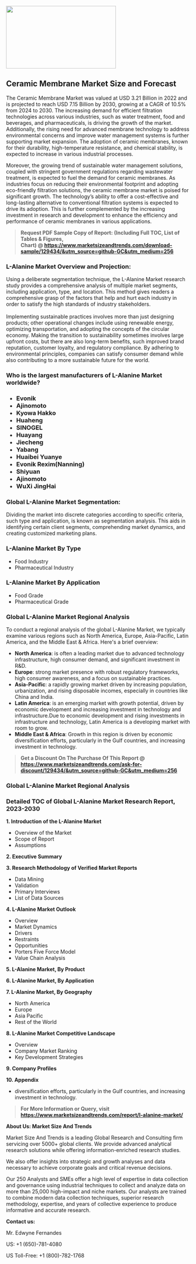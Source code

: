 <p><img class="alignnone size-medium wp-image-20088" src="https://ffe5etoiles.com/wp-content/uploads/2024/12/MST1-300x171.png" alt="" width="300" height="171" /></p><h2>Ceramic Membrane Market Size and Forecast</h2><p>The Ceramic Membrane Market was valued at USD 3.21 Billion in 2022 and is projected to reach USD 7.15 Billion by 2030, growing at a CAGR of 10.5% from 2024 to 2030. The increasing demand for efficient filtration technologies across various industries, such as water treatment, food and beverages, and pharmaceuticals, is driving the growth of the market. Additionally, the rising need for advanced membrane technology to address environmental concerns and improve water management systems is further supporting market expansion. The adoption of ceramic membranes, known for their durability, high-temperature resistance, and chemical stability, is expected to increase in various industrial processes. <p>Moreover, the growing trend of sustainable water management solutions, coupled with stringent government regulations regarding wastewater treatment, is expected to fuel the demand for ceramic membranes. As industries focus on reducing their environmental footprint and adopting eco-friendly filtration solutions, the ceramic membrane market is poised for significant growth. The technology’s ability to offer a cost-effective and long-lasting alternative to conventional filtration systems is expected to drive its adoption. This is further complemented by the increasing investment in research and development to enhance the efficiency and performance of ceramic membranes in various applications.</p></p><blockquote id="" class=""><strong>Request PDF Sample Copy of Report: (Including Full TOC, List of Tables &amp; Figures, Chart)&nbsp;@&nbsp;<strong><a href="https://www.marketsizeandtrends.com/download-sample/129434/&utm_source=github-GC&utm_medium=256" target="_blank">https://www.marketsizeandtrends.com/download-sample/129434/&utm_source=github-GC&utm_medium=256</a></strong></strong></blockquote><h3 id="" class="">L-Alanine Market&nbsp;Overview and Projection:</h3><p id="" class="">Using a deliberate segmentation technique, the L-Alanine Market research study provides a comprehensive analysis of multiple market segments, including application, type, and location. This method gives readers a comprehensive grasp of the factors that help and hurt each industry in order to satisfy the high standards of industry stakeholders. <br /> <br />Implementing sustainable practices involves more than just designing products; other operational changes include using renewable energy, optimizing transportation, and adopting the concepts of the circular economy. Making the transition to sustainability sometimes involves large upfront costs, but there are also long-term benefits, such improved brand reputation, customer loyalty, and regulatory compliance. By adhering to environmental principles, companies can satisfy consumer demand while also contributing to a more sustainable future for the world.</p><h3 id="" class="">Who is the largest manufacturers of&nbsp;L-Alanine Market worldwide?</h3><h3 class=""><p><ul><li>Evonik </li><li> Ajinomoto </li><li> Kyowa Hakko </li><li> Huaheng </li><li> SINOGEL </li><li> Huayang </li><li> Jiecheng </li><li> Yabang </li><li> Huaibei Yuanye </li><li> Evonik Rexim(Nanning) </li><li> Shiyuan </li><li> Ajinomoto </li><li> WuXi JingHai</li></ul></p></h3><h3 id="" class="">Global&nbsp;L-Alanine Market Segmentation:</h3><p id="" class="">Dividing the market into discrete categories according to specific criteria, such type and application, is known as segmentation analysis. This aids in identifying certain client segments, comprehending market dynamics, and creating customized marketing plans.</p><h3 id="" class="">L-Alanine Market&nbsp;By Type</h3><p><p><ul><li>Food Industry</li><li> Pharmaceutical Industry</p></li></ul></p></p><h3 id="" class="">L-Alanine Market&nbsp;By Application</h3><p class=""><p><ul><li>Food Grade</li><li> Pharmaceutical Grade</li></ul></p></p><h3 id="" class="">Global L-Alanine Market Regional Analysis</h3><p id="" class="">To conduct a regional analysis of the global L-Alanine Market, we typically examine various regions such as North America, Europe, Asia-Pacific, Latin America, and the Middle East &amp; Africa. Here's a brief overview:</p><ul><li><strong>North America</strong>: is often a leading market due to advanced technology infrastructure, high consumer demand, and significant investment in R&amp;D.</li><li><strong>Europe</strong>: strong market presence with robust regulatory frameworks, high consumer awareness, and a focus on sustainable practices.</li><li><strong>Asia-Pacific</strong>: a rapidly growing market driven by increasing population, urbanization, and rising disposable incomes, especially in countries like China and India.</li><li><strong>Latin America</strong>: is an emerging market with growth potential, driven by economic development and increasing investment in technology and infrastructure.Due to economic development and rising investments in infrastructure and technology, Latin America is a developing market with room to grow.</li><li><strong>Middle East &amp; Africa</strong>: Growth in this region is driven by economic diversification efforts, particularly in the Gulf countries, and increasing investment in technology.</li></ul><blockquote id="" class=""><strong>Get a Discount On The Purchase Of This Report @ <strong><a href="https://www.marketsizeandtrends.com/ask-for-discount/129434/&utm_source=github-GC&utm_medium=256" target="_blank">https://www.marketsizeandtrends.com/ask-for-discount/129434/&utm_source=github-GC&utm_medium=256</a></strong></strong></blockquote><h3 id="" class="">Global L-Alanine Market Regional Analysis</h3><h3 id="" class="">Detailed TOC of Global L-Alanine Market Research Report, 2023-2030</h3><p id="" class=""><strong>1. Introduction of the L-Alanine Market</strong></p><ul><li>Overview of the Market</li><li>Scope of Report</li><li>Assumptions</li></ul><p id="" class=""><strong>2. Executive Summary</strong></p><p id="" class=""><strong>3. Research Methodology of Verified Market Reports</strong></p><ul><li>Data Mining</li><li>Validation</li><li>Primary Interviews</li><li>List of Data Sources</li></ul><p id="" class=""><strong>4. L-Alanine Market Outlook</strong></p><ul><li>Overview</li><li>Market Dynamics</li><li>Drivers</li><li>Restraints</li><li>Opportunities</li><li>Porters Five Force Model</li><li>Value Chain Analysis</li></ul><p id="" class=""><strong>5. L-Alanine Market, By Product</strong></p><p id="" class=""><strong>6. L-Alanine Market, By Application</strong></p><p id="" class=""><strong>7. L-Alanine Market, By Geography</strong></p><ul><li>North America</li><li>Europe</li><li>Asia Pacific</li><li>Rest of the World</li></ul><p id="" class=""><strong>8. L-Alanine Market Competitive Landscape</strong></p><ul><li>Overview</li><li>Company Market Ranking</li><li>Key Development Strategies</li></ul><p id="" class=""><strong>9. Company Profiles</strong></p><p id="" class=""><strong>10. Appendix</strong></p><ul><li>diversification efforts, particularly in the Gulf countries, and increasing investment in technology.</li></ul><blockquote id="" class=""><strong>For More Information or Query, visit <strong><strong><a href="https://www.marketsizeandtrends.com/report/l-alanine-market/" target="_blank">https://www.marketsizeandtrends.com/report/l-alanine-market/</a></strong></strong></strong></blockquote><p id="" class=""><strong>About Us: Market Size And Trends</strong></p><p id="" class="">Market Size And Trends is a leading Global Research and Consulting firm servicing over 5000+ global clients. We provide advanced analytical research solutions while offering information-enriched research studies.</p><p id="" class="">We also offer insights into strategic and growth analyses and data necessary to achieve corporate goals and critical revenue decisions.</p><p id="" class="">Our 250 Analysts and SMEs offer a high level of expertise in data collection and governance using industrial techniques to collect and analyze data on more than 25,000 high-impact and niche markets. Our analysts are trained to combine modern data collection techniques, superior research methodology, expertise, and years of collective experience to produce informative and accurate research.</p><p id="" class=""><strong>Contact us:</strong></p><p id="" class="">Mr. Edwyne Fernandes</p><p id="" class="">US: +1 (650)-781-4080</p><p id="" class="">US Toll-Free: +1 (800)-782-1768</p>

